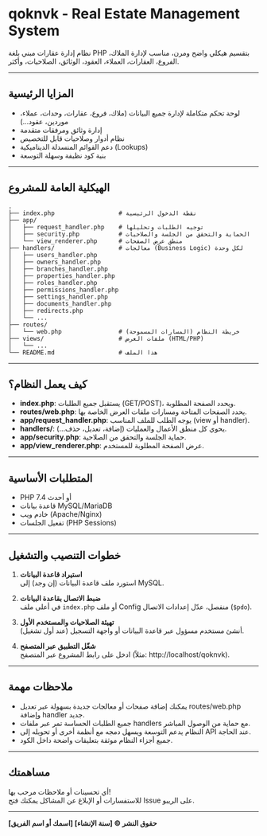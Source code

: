 # qoknvk - Real Estate Management System

نظام إدارة عقارات مبني بلغة PHP بتقسيم هيكلي واضح ومرن، مناسب لإدارة الملاك، الفروع، العقارات، العملاء، العقود، الوثائق، الصلاحيات، وأكثر.

---

## المزايا الرئيسية

- لوحة تحكم متكاملة لإدارة جميع البيانات (ملاك، فروع، عقارات، وحدات، عملاء، موردين، عقود...)
- إدارة وثائق ومرفقات متقدمة
- نظام أدوار وصلاحيات قابل للتخصيص
- دعم القوائم المنسدلة الديناميكية (Lookups)
- بنية كود نظيفة وسهلة التوسعة

---

## الهيكلية العامة للمشروع

```
.
├── index.php                  # نقطة الدخول الرئيسية
├── app/
│   ├── request_handler.php    # توجيه الطلبات وتحليلها
│   ├── security.php           # الحماية والتحقق من الجلسة والصلاحيات
│   └── view_renderer.php      # منطق عرض الصفحات
├── handlers/                  # معالجات (Business Logic) لكل وحدة
│   ├── users_handler.php
│   ├── owners_handler.php
│   ├── branches_handler.php
│   ├── properties_handler.php
│   ├── roles_handler.php
│   ├── permissions_handler.php
│   ├── settings_handler.php
│   ├── documents_handler.php
│   ├── redirects.php
│   └── ...
├── routes/
│   └── web.php                # خريطة النظام (المسارات المسموحة)
├── views/                     # ملفات العرض (HTML/PHP)
│   └── ...
└── README.md                  # هذا الملف
```

---

## كيف يعمل النظام؟

- **index.php**: يستقبل جميع الطلبات (GET/POST)، ويحدد الصفحة المطلوبة.
- **routes/web.php**: يحدد الصفحات المتاحة ومسارات ملفات العرض الخاصة بها.
- **app/request_handler.php**: يوجه الطلب للملف المناسب (view أو handler).
- **handlers/**: يحوي كل منطق الأعمال والعمليات (إضافة، تعديل، حذف...).
- **app/security.php**: حماية الجلسة والتحقق من الصلاحية.
- **app/view_renderer.php**: عرض الصفحة المطلوبة للمستخدم.

---

## المتطلبات الأساسية

- PHP 7.4 أو أحدث
- قاعدة بيانات MySQL/MariaDB
- خادم ويب (Apache/Nginx)
- تفعيل الجلسات (PHP Sessions)

---

## خطوات التنصيب والتشغيل

1. **استيراد قاعدة البيانات**  
   استورد ملف قاعدة البيانات (إن وجد) إلى MySQL.

2. **ضبط الاتصال بقاعدة البيانات**  
   في أعلى ملف `index.php` أو ملف Config منفصل، عدّل إعدادات الاتصال (`$pdo`).

3. **تهيئة الصلاحيات والمستخدم الأول**  
   أنشئ مستخدم مسؤول عبر قاعدة البيانات أو واجهة التسجيل (عند أول تشغيل).

4. **شغّل التطبيق عبر المتصفح**  
   ادخل على رابط المشروع عبر المتصفح (مثلاً: http://localhost/qoknvk).

---

## ملاحظات مهمة

- يمكنك إضافة صفحات أو معالجات جديدة بسهولة عبر تعديل routes/web.php وإضافة handler جديد.
- جميع الطلبات الحساسة تمر عبر ملفات handlers مع حماية من الوصول المباشر.
- النظام يدعم التوسعة ويسهل دمجه مع أنظمة أخرى أو تحويله إلى API عند الحاجة.
- جميع أجزاء النظام موثقة بتعليقات واضحة داخل الكود.

---

## مساهمتك

أي تحسينات أو ملاحظات مرحب بها!  
للاستفسارات أو الإبلاغ عن المشاكل يمكنك فتح Issue على الريبو.

---

**حقوق النشر © [سنة الإنشاء] [اسمك أو اسم الفريق]**